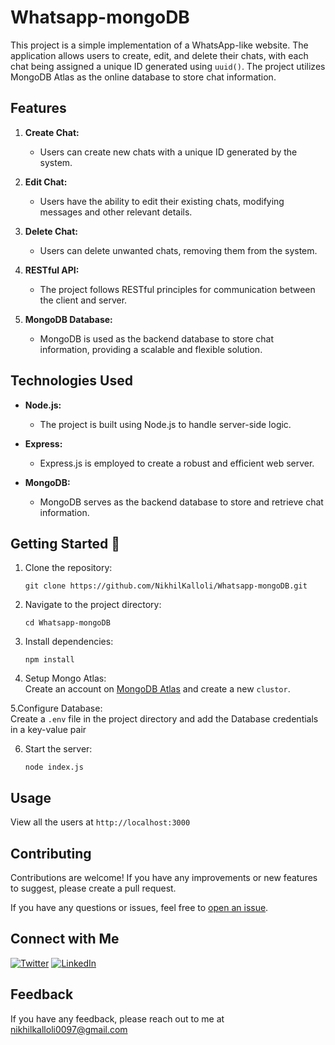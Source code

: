# Whatsapp-mongoDB

This project is a simple implementation of a WhatsApp-like website. The application allows users to create, edit, and delete their chats, with each chat being assigned a unique ID generated using `uuid()`. The project utilizes  MongoDB Atlas as the online database to store chat information.

## Features

1. **Create Chat:**
   - Users can create new chats with a unique ID generated by the system.

2. **Edit Chat:**
   - Users have the ability to edit their existing chats, modifying messages and other relevant details.

3. **Delete Chat:**
   - Users can delete unwanted chats, removing them from the system.

4. **RESTful API:**
   - The project follows RESTful principles for communication between the client and server.

5. **MongoDB Database:**
   - MongoDB is used as the backend database to store chat information, providing a scalable and flexible solution.

## Technologies Used

- **Node.js:**
  - The project is built using Node.js to handle server-side logic.

- **Express:**
  - Express.js is employed to create a robust and efficient web server.

- **MongoDB:**
  - MongoDB serves as the backend database to store and retrieve chat information.

## Getting Started 🚀


1. Clone the repository:

   ```
   git clone https://github.com/NikhilKalloli/Whatsapp-mongoDB.git
   ```
2. Navigate to the project directory:
    ```
    cd Whatsapp-mongoDB
    ```
3. Install dependencies:
    ```
    npm install
    ```

4.  Setup Mongo Atlas:   
    Create an account on [MongoDB Atlas](https://www.mongodb.com/cloud/atlas/register) and create a new `clustor`.  

     
   5.Configure Database:   
      Create a ```.env``` file in the project directory and add the Database credentials in a key-value pair

6. Start the server:
    ```
    node index.js
    ```

## Usage
View all the users at ```http://localhost:3000```

## Contributing

Contributions are welcome! If you have any improvements or new features to suggest, please create a pull request.

If you have any questions or issues, feel free to [open an issue](https://github.com/NikhilKalloli/Whatsapp-mongoDB/issues).

## Connect with Me

[![Twitter](https://img.shields.io/badge/Twitter-1DA1F2?style=for-the-badge&logo=twitter&logoColor=white)](https://twitter.com/NikhilKalloli)
[![LinkedIn](https://img.shields.io/badge/LinkedIn-0A66C2?style=for-the-badge&logo=linkedin&logoColor=white)](https://www.linkedin.com/in/nikhil-kalloli-a6ab2a25b/)

## Feedback

If you have any feedback, please reach out to me at nikhilkalloli0097@gmail.com


